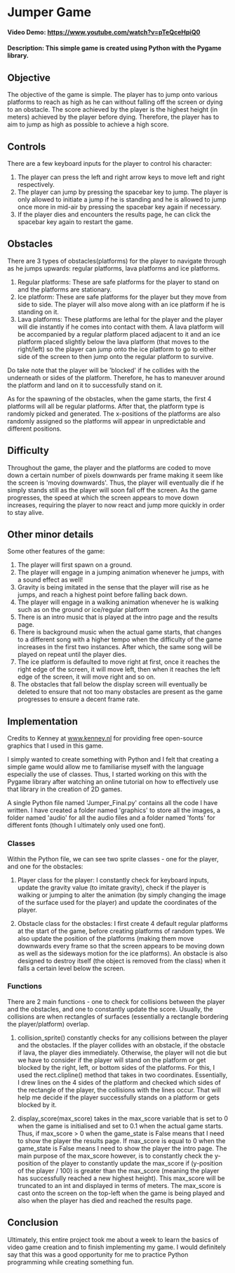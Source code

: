 # Jumper Game
#### Video Demo:  https://www.youtube.com/watch?v=pTeQceHpiQ0
#### Description: This simple game is created using Python with the Pygame library.

## Objective
The objective of the game is simple. The player has to jump onto various platforms to reach as high as he can without falling off the screen or dying to an obstacle. The score achieved by the player is the highest height (in meters) achieved by the player before dying. Therefore, the player has to aim to jump as high as possible to achieve a high score.

## Controls
There are a few keyboard inputs for the player to control his character:
1. The player can press the left and right arrow keys to move left and right respectively.
2. The player can jump by pressing the spacebar key to jump. The player is only allowed to initiate a jump if he is standing and he is allowed to jump once more in mid-air by pressing the spacebar key again if necessary.
3. If the player dies and encounters the results page, he can click the spacebar key again to restart the game.

## Obstacles
There are 3 types of obstacles(platforms) for the player to navigate through as he jumps upwards: regular platforms, lava platforms and ice platforms.

1. Regular platforms: These are safe platforms for the player to stand on and the platforms are stationary.
2. Ice platform: These are safe platforms for the player but they move from side to side. The player will also move along with an ice platform if he is standing on it.
3. Lava platforms: These platforms are lethal for the player and the player will die instantly if he comes into contact with them. A lava platform will be accompanied by a regular platform placed adjacent to it and an ice platform placed slightly below the lava platform (that moves to the right/left) so the player can jump onto the ice platform to go to either side of the screen to then jump onto the regular platform to survive.

Do take note that the player will be 'blocked' if he collides with the underneath or sides of the platform. Therefore, he has to maneuver around the platform and land on it to successfully stand on it.

As for the spawning of the obstacles, when the game starts, the first 4 platforms will all be regular platforms. After that, the platform type is randomly picked and generated. The x-positions of the platforms are also randomly assigned so the platforms will appear in unpredictable and different positions.

## Difficulty
Throughout the game, the player and the platforms are coded to move down a certain number of pixels downwards per frame making it seem like the screen is 'moving downwards'. Thus, the player will eventually die if he simply stands still as the player will soon fall off the screen. As the game progresses, the speed at which the screen appears to move down increases, requiring the player to now react and jump more quickly in order to stay alive. 

## Other minor details 
Some other features of the game:
1. The player will first spawn on a ground.
2. The player will engage in a jumping animation whenever he jumps, with a sound effect as well!
3. Gravity is being imitated in the sense that the player will rise as he jumps, and reach a highest point before falling back down.
4. The player will engage in a walking animation whenever he is walking such as on the ground or ice/regular platform
5. There is an intro music that is played at the intro page and the results page.
6. There is background music when the actual game starts, that changes to a different song with a higher tempo when the difficulty of the game increases in the first two instances. After which, the same song will be played on repeat until the player dies.
7. The ice platform is defaulted to move right at first, once it reaches the right edge of the screen, it will move left, then when it reaches the left edge of the screen, it will move right and so on.
8. The obstacles that fall below the display screen will eventually be deleted to ensure that not too many obstacles are present as the game progresses to ensure a decent frame rate.

## Implementation
Credits to Kenney at www.kenney.nl for providing free open-source graphics that I used in this game.

I simply wanted to create something with Python and I felt that creating a simple game would allow me to familiarise myself with the language especially the use of classes. Thus, I started working on this with the Pygame library after watching an online tutorial on how to effectively use that library in the creation of 2D games.

A single Python file named 'Jumper_Final.py' contains all the code I have written. I have created a folder named 'graphics' to store all the images, a folder named 'audio' for all the audio files and a folder named 'fonts' for different fonts (though I ultimately only used one font).

### Classes
Within the Python file, we can see two sprite classes - one for the player, and one for the obstacles:
1. Player class for the player: I constantly check for keyboard inputs, update the gravity value (to imitate gravity), check if the player is walking or jumping to alter the animation (by simply changing the image of the surface used for the player) and update the coordinates of the player.

2. Obstacle class for the obstacles: I first create 4 default regular platforms at the start of the game, before creating platforms of random types. We also update the position of the platforms (making them move downwards every frame so that the screen appears to be moving down as well as the sideways motion for the ice platforms). An obstacle is also designed to destroy itself (the object is removed from the class) when it falls a certain level below the screen.

### Functions
There are 2 main functions - one to check for collisions between the player and the obstacles, and one to constantly update the score. Usually, the collisions are when rectangles of surfaces (essentially a rectangle bordering the player/platform) overlap.

1. collision_sprite() constantly checks for any collisions between the player and the obstacles. If the player collides with an obstacle, if the obstacle if lava, the player dies immediately. Otherwise, the player will not die but we have to consider if the player will stand on the platform or get blocked by the right, left, or bottom sides of the platforms. For this, I used the rect.clipline() method that takes in two coordinates. Essentially, I drew lines on the 4 sides of the platform and checked which sides of the rectangle of the player, the collisions with the lines occur. That will help me decide if the player successfully stands on a platform or gets blocked by it.
  
2. display_score(max_score) takes in the max_score variable that is set to 0 when the game is initialised and set to 0.1 when the actual game starts. Thus, if max_score > 0 when the game_state is False means that I need to show the player the results page. If max_score is equal to 0 when the game_state is False means I need to show the player the intro page. The main purpose of the max_score however, is to constantly check the y-position of the player to constantly update the max_score if (y-position of the player / 100) is greater than the max_score (meaning the player has successfully reached a new highest height). This max_score will be truncated to an int and displayed in terms of meters. The max_score is cast onto the screen on the top-left when the game is being played and also when the player has died and reached the results page.

## Conclusion
Ultimately, this entire project took me about a week to learn the basics of video game creation and to finish implementing my game. I would definitely say that this was a good opportunity for me to practice Python programming while creating something fun.
